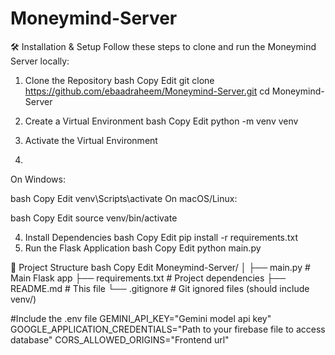 # Moneymind-Server

🛠️ Installation & Setup
Follow these steps to clone and run the Moneymind Server locally:

1. Clone the Repository
bash
Copy
Edit
git clone https://github.com/ebaadraheem/Moneymind-Server.git
cd Moneymind-Server

3. Create a Virtual Environment
bash
Copy
Edit
python -m venv venv
4. Activate the Virtual Environment
5. 
On Windows:

bash
Copy
Edit
venv\Scripts\activate
On macOS/Linux:

bash
Copy
Edit
source venv/bin/activate

4. Install Dependencies
bash
Copy
Edit
pip install -r requirements.txt
5. Run the Flask Application
bash
Copy
Edit
python main.py

📁 Project Structure
bash
Copy
Edit
Moneymind-Server/
│
├── main.py              # Main Flask app
├── requirements.txt    # Project dependencies
├── README.md           # This file
└── .gitignore          # Git ignored files (should include venv/)

#Include the .env file 
GEMINI_API_KEY="Gemini model api key"
GOOGLE_APPLICATION_CREDENTIALS="Path to your firebase file to access database"
CORS_ALLOWED_ORIGINS="Frontend url"
